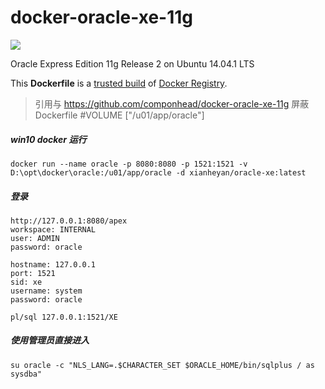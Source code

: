 docker-oracle-xe-11g
============================
[![](https://badge.imagelayers.io/sath89/oracle-xe-11g:latest.svg)](https://imagelayers.io/?images=sath89/oracle-xe-11g:latest 'Get your own badge on imagelayers.io')

Oracle Express Edition 11g Release 2 on Ubuntu 14.04.1 LTS

This **Dockerfile** is a [trusted build](https://registry.hub.docker.com/u/sath89/oracle-xe-11g/) of [Docker Registry](https://registry.hub.docker.com/).

> 引用与 https://github.com/componhead/docker-oracle-xe-11g 屏蔽Dockerfile  #VOLUME ["/u01/app/oracle"]

##### win10 docker 运行

~~~~~~
docker run --name oracle -p 8080:8080 -p 1521:1521 -v D:\opt\docker\oracle:/u01/app/oracle -d xianheyan/oracle-xe:latest
~~~~~~

##### 登录

~~~~~~
http://127.0.0.1:8080/apex
workspace: INTERNAL
user: ADMIN
password: oracle

hostname: 127.0.0.1
port: 1521
sid: xe
username: system
password: oracle

pl/sql 127.0.0.1:1521/XE

~~~~~~


##### 使用管理员直接进入


~~~~~~
su oracle -c "NLS_LANG=.$CHARACTER_SET $ORACLE_HOME/bin/sqlplus / as sysdba"
~~~~~~



